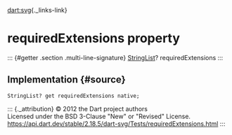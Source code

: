 [dart:svg](../../dart-svg/dart-svg-library){._links-link}

requiredExtensions property
===========================

::: {#getter .section .multi-line-signature}
[StringList](../stringlist-class)? requiredExtensions
:::

Implementation {#source}
--------------

``` {.language-dart data-language="dart"}
StringList? get requiredExtensions native;
```

::: {._attribution}
© 2012 the Dart project authors\
Licensed under the BSD 3-Clause \"New\" or \"Revised\" License.\
<https://api.dart.dev/stable/2.18.5/dart-svg/Tests/requiredExtensions.html>
:::
